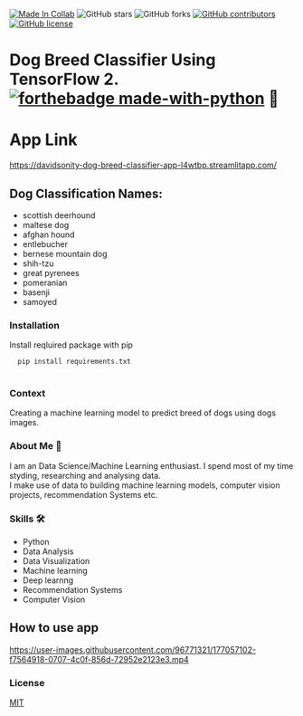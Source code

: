 [![Made In Collab](https://colab.research.google.com/assets/colab-badge.svg)](https://colab.research.google.com/github/Davidsonity/Dog_Breed_Classifier/blob/main/Notebook/Dog_Breed_Prediction.ipynb)
![GitHub stars](https://img.shields.io/github/stars/Davidsonity/Dog_Breed_Classifier)
![GitHub forks](https://img.shields.io/github/forks/Davidsonity/Dog_Breed_Classifier)
[![GitHub contributors](https://img.shields.io/github/contributors/Davidsonity/Dog_Breed_Classifier.svg)](https://GitHub.com/Davidsonity/Dog_Breed_Classifier/graphs/contributors/)
[![GitHub license](https://img.shields.io/github/license/Davidsonity/Dog_Breed_Classifier.svg)](https://github.com/Davidsonity/Dog_Breed_Classifier/blob/master/LICENSE)

# Dog Breed Classifier Using TensorFlow 2.[![forthebadge made-with-python](https://img.icons8.com/color/48/000000/tensorflow.png)](https://www.tensorflow.org/) 🐶

# App Link 
https://davidsonity-dog-breed-classifier-app-l4wtbp.streamlitapp.com/

## Dog Classification Names:
- scottish deerhound
- maltese dog
- afghan hound 
- entlebucher 
- bernese mountain dog 
- shih-tzu
- great pyrenees
- pomeranian
- basenji
- samoyed


### Installation
Install reqluired package with pip

```bash
  pip install requirements.txt
  
```
### Context
Creating a machine learning model to predict breed of dogs using dogs images.


### About Me 🚀 

I am an Data Science/Machine Learning enthusiast. I spend most of my time styding, researching and analysing data. \
I make use of data to building machine learning models, computer vision projects, recommendation Systems etc.

### Skills 🛠 
- Python
- Data Analysis
- Data Visualization
- Machine learning
- Deep learnng
- Recommendation Systems
- Computer Vision


## How to use app
https://user-images.githubusercontent.com/96771321/177057102-f7564918-0707-4c0f-856d-72952e2123e3.mp4

### License
[MIT](https://choosealicense.com/licenses/mit/)
